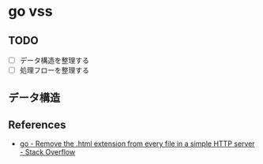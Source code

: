 # go vss

## TODO

- [ ] データ構造を整理する
- [ ] 処理フローを整理する

## データ構造

## References

- [go - Remove the .html extension from every file in a simple HTTP server - Stack Overflow](https://stackoverflow.com/questions/57281010/remove-the-html-extension-from-every-file-in-a-simple-http-server)
